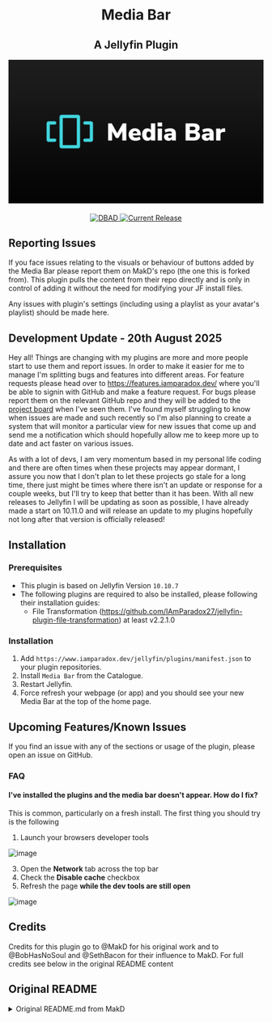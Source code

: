 <h1 align="center">Media Bar</h1>
<h2 align="center">A Jellyfin Plugin</h2>
<p align="center">
	<img alt="Logo" src="https://raw.githubusercontent.com/IAmParadox27/jellyfin-plugin-media-bar/main/src/logo.png" />
	<br />
	<br />
	<a href="https://github.com/IAmParadox27/jellyfin-plugin-media-bar/?tab=License-1-ov-file">
		<img alt="DBAD" src="https://img.shields.io/badge/license-DBAD-blue" />
	</a>
	<a href="https://github.com/IAmParadox27/jellyfin-plugin-home-sections/releases">
		<img alt="Current Release" src="https://img.shields.io/github/release/IAmParadox27/jellyfin-plugin-media-bar.svg" />
	</a>
</p>

## Reporting Issues

If you face issues relating to the visuals or behaviour of buttons added by the Media Bar please report them on MakD's repo (the one this is forked from). This plugin pulls the content from their repo directly and is only in control of adding it without the need for modifying your JF install files.

Any issues with plugin's settings (including using a playlist as your avatar's playlist) should be made here.
## Development Update - 20th August 2025

Hey all! Things are changing with my plugins are more and more people start to use them and report issues. In order to make it easier for me to manage I'm splitting bugs and features into different areas. For feature requests please head over to <a href="https://features.iamparadox.dev/">https://features.iamparadox.dev/</a> where you'll be able to signin with GitHub and make a feature request. For bugs please report them on the relevant GitHub repo and they will be added to the <a href="https://github.com/users/IAmParadox27/projects/1/views/1">project board</a> when I've seen them. I've found myself struggling to know when issues are made and such recently so I'm also planning to create a system that will monitor a particular view for new issues that come up and send me a notification which should hopefully allow me to keep more up to date and act faster on various issues.

As with a lot of devs, I am very momentum based in my personal life coding and there are often times when these projects may appear dormant, I assure you now that I don't plan to let these projects go stale for a long time, there just might be times where there isn't an update or response for a couple weeks, but I'll try to keep that better than it has been. With all new releases to Jellyfin I will be updating as soon as possible, I have already made a start on 10.11.0 and will release an update to my plugins hopefully not long after that version is officially released!
## Installation

### Prerequisites
- This plugin is based on Jellyfin Version `10.10.7`
- The following plugins are required to also be installed, please following their installation guides:
  - File Transformation (https://github.com/IAmParadox27/jellyfin-plugin-file-transformation) at least v2.2.1.0

### Installation
1. Add `https://www.iamparadox.dev/jellyfin/plugins/manifest.json` to your plugin repositories.
2. Install `Media Bar` from the Catalogue.
3. Restart Jellyfin.
4. Force refresh your webpage (or app) and you should see your new Media Bar at the top of the home page.
## Upcoming Features/Known Issues
If you find an issue with any of the sections or usage of the plugin, please open an issue on GitHub.

### FAQ

#### I've installed the plugins and the media bar doesn't appear. How do I fix?
This is common, particularly on a fresh install. The first thing you should try is the following
1. Launch your browsers developer tools

![image](https://github.com/user-attachments/assets/e8781a69-464e-430e-a07c-5172a620ef84)

3. Open the **Network** tab across the top bar
4. Check the **Disable cache** checkbox
5. Refresh the page **while the dev tools are still open**

![image](https://github.com/user-attachments/assets/6f8c3fc7-89a3-4475-b8a6-cd4a58d51b84)

## Credits
Credits for this plugin go to @MakD for his original work and to @BobHasNoSoul and @SethBacon for their influence to MakD. For full credits see below in the original README content

## Original README

<details>
  <summary>Original README.md from MakD</summary>
  
## TODO - Design changes upcoming next release

Thanks to the Man, the Legend [BobHasNoSoul](https://github.com/BobHasNoSoul) for his work on the [jellyfinfeatured](https://github.com/BobHasNoSoul/jellyfin-featured) and [SethBacon](https://forum.jellyfin.org/u-sethbacon) and [TedHinklater](https://github.com/tedhinklater) for their take on the [Jellyfin-Featured-Content-Bar](https://github.com/tedhinklater/Jellyfin-Featured-Content-Bar). 

Here I present my version of the same with some code improvements, loading optimizations, and Security Enhancements. Works best with the [Zombie theme](https://github.com/MakD/zombie-release) (_Shameless Plug_), but it fits with every other theme the creators have put their hard work in. You might've to edit the color accents in the CSS to match yours.

<details>
<summary> Desktop Layout </summary>
  
![Jellyfin Desktop Layout](https://raw.githubusercontent.com/MakD/Jellyfin-Media-Bar/refs/heads/main/img/Jelly-Web.png)
  
</details>

<details>
<summary> Mobile Layout </summary>
  
![Jellyfin Mobile Layout](https://raw.githubusercontent.com/MakD/Jellyfin-Media-Bar/refs/heads/main/img/Jelly-Mobile.png)

</details>

> <ins>**Before Installing, please take a backup of your index.html and home-html.xxxxxx.chunk.js files**<ins>

# Prepping the Environment

<details>
  
<summary> Steps </summary>

1. Create a folder `avatars` in your `jellyfin-web` folder. (Usually in C:\Program Files\Jellyfin\Server)
2. Download the files `slideshowpure.js` and `slideshowpure.css`
3. Paste them inside the avatars folder created, and you are ready to venture down the rabbit hole.

</details>

# Prepping the files
<details>
  
<summary>index.html</summary>

  1. Navigate to your `jellyfin-web` folder and search for the file index.html. (you can use any code editor, just remember to open with administrator privileges.
  2. Search for `</body></html>`
  3. Just before the `</body`, plug the below code
```

    <script>
      function saveCredentialsToSessionStorage(credentials) {
        try {
          sessionStorage.setItem(
            "json-credentials",
            JSON.stringify(credentials)
          );
          console.log("Credentials saved to sessionStorage.");
        } catch (error) {
          console.error("Error saving credentials:", error);
        }
      }
      function saveApiKey(apiKey) {
        try {
          sessionStorage.setItem("api-key", apiKey);
          console.log("API key saved to sessionStorage.");
        } catch (error) {
          console.error("Error saving API key:", error);
        }
      }
      (function () {
        var originalConsoleLog = console.log;
        console.log = function (message) {
          originalConsoleLog.apply(console, arguments);
          if (
            typeof message === "string" &&
            message.startsWith("Stored JSON credentials:")
          ) {
            try {
              var jsonString = message.substring(
                "Stored JSON credentials: ".length
              );
              var credentials = JSON.parse(jsonString);
              saveCredentialsToSessionStorage(credentials);
            } catch (error) {
              console.error("Error parsing credentials:", error);
            }
          }
          if (
            typeof message === "string" &&
            message.startsWith("opening web socket with url:")
          ) {
            try {
              var url = message.split("url:")[1].trim();
              var urlParams = new URL(url).searchParams;
              var apiKey = urlParams.get("api_key");
              if (apiKey) {
                saveApiKey(apiKey);
              }
            } catch (error) {
              console.error("Error extracting API key:", error);
            }
          }
        };
      })();
    </script>
    <link rel="preload" href="/web/avatars/slideshowpure.css" as="style" />
    <link rel="stylesheet" href="/web/avatars/slideshowpure.css" />
    <script defer src="/web/avatars/slideshowpure.js"></script>
```
</details>

<details>

<summary>home-html.xxxxxx.chunk.js</summary>

1. Similarly, search for `home-html` in the `jellyfin-web` directory. You should be able to see a file named `home-html.xxxxxx.chunk.js` with random numbers in place of the `xxxx`. Open it with any code editor with administrator privileges.
2. Search for `id="homeTab" data-index="0">`
3. Right after the `>`, paste the code block `<div id="slides-container"></div><script>slidesInit()</script>`

</details>

And that is it. Hard refresh your web page (CTRL+Shift+R) twice, and Profit!

# Want a Custom List to be showcased instead of random items??

No worries this got you covered. 

## Steps

1. Create a `list.txt` file inside your `avatars` folder.
2. In line 1 give your list a name.
3. Starting line 2, paste the item IDs you want to be showcased, one ID per line. For Example :

```
Awesome Playlist Name
ItemID1
ItemID2
ItemID3
ItemID4
ItemID5
```
The next time it loads, it will display these items.
</details>
